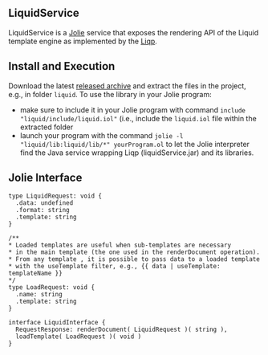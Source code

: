 ## LiquidService 

LiquidService is a [Jolie](https://github.com/jolie/jolie) service that exposes the rendering API of the Liquid template engine as implemented by the [Liqp](https://github.com/bkiers/Liqp).

## Install and Execution

Download the latest [released archive](https://github.com/thesave/liquidService/releases/) and extract the files in the project, e.g., in folder `liquid`.
To use the library in your Jolie program:

- make sure to include it in your Jolie program with command `include "liquid/include/liquid.iol"` (i.e., include the `liquid.iol` file within the extracted folder
- launch your program with the command `jolie -l "liquid/lib:liquid/lib/*" yourProgram.ol` to let the Jolie interpreter find the Java service wrapping Liqp (liquidService.jar) and its libraries.

## Jolie Interface

```Jolie
type LiquidRequest: void {
  .data: undefined
  .format: string
  .template: string
}

/**
* Loaded templates are useful when sub-templates are necessary
* in the main template (the one used in the renderDocument operation).
* From any template , it is possible to pass data to a loaded template
* with the useTemplate filter, e.g., {{ data | useTemplate: templateName }}
*/
type LoadRequest: void {
  .name: string
  .template: string
}

interface LiquidInterface {
  RequestResponse: renderDocument( LiquidRequest )( string ),
  loadTemplate( LoadRequest )( void )
}
```
